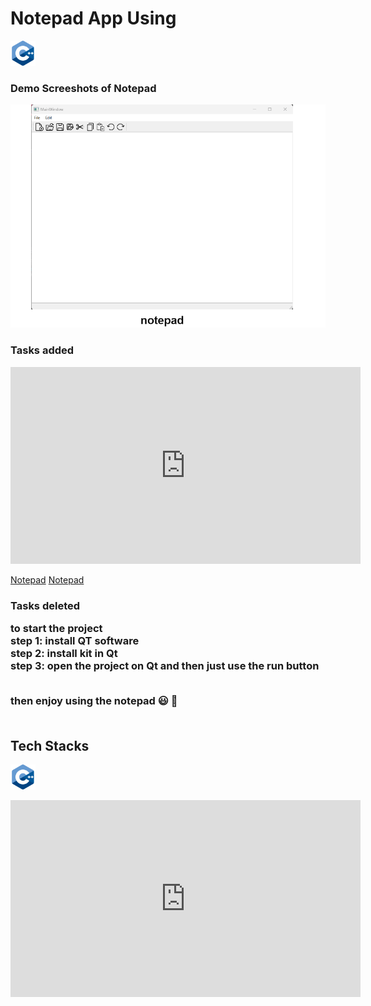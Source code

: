 # Notepad App Using 
<a href="https://www.w3schools.com/cpp/" target="_blank" rel="noreferrer"> <img src="https://raw.githubusercontent.com/devicons/devicon/master/icons/cplusplus/cplusplus-original.svg" alt="cplusplus" width="40" height="40"/> </a>

<!-- <img src="https://img.shields.io/badge/React-20232A?style=for-the-badge&logo=react&logoColor=61DAFB"> -->


### Demo Screeshots of Notepad

![Notepad](./ReadmeResources/1.png "Notepad")
<h3>Tasks added</h3>

<iframe width="560" height="315" src="https://www.youtube.com/embed/NJpD5nm8L9I?si=A-Szl4EddlgC_NMC&amp;start=11" title="YouTube video player" frameborder="0" allow="accelerometer; autoplay; clipboard-write; encrypted-media; gyroscope; picture-in-picture; web-share" allowfullscreen></iframe>

[Notepad](./ReadmeResources/MainWindow%202023-09-13%2000-46-11.mp4 "Notepad")
[Notepad](https://youtu.be/NJpD5nm8L9I "Notepad")




<h3>Tasks deleted</https://youtu.be/NJpD5nm8L9Ih3>
<br>

to start the project 
<br>
step 1: install QT software
<br>
step 2: install kit in Qt 
<br>
step 3: open the project on Qt and then just use 
the run button 

<br>
then enjoy using the notepad 😃 🎊 
<br>
<br>

##  Tech Stacks

<a href="https://www.w3schools.com/cpp/" target="_blank" rel="noreferrer"> <img src="https://raw.githubusercontent.com/devicons/devicon/master/icons/cplusplus/cplusplus-original.svg" alt="cplusplus" width="40" height="40"/> </a>
<br>

<iframe width="560" height="315" src="https://www.youtube.com/embed/NJpD5nm8L9I?si=A-Szl4EddlgC_NMC&amp;start=11" title="YouTube video player" frameborder="0" allow="accelerometer; autoplay; clipboard-write; encrypted-media; gyroscope; picture-in-picture; web-share" allowfullscreen></iframe>


<!-- ## Folder Structure 

Folder structure of this project for your reference 

```
├── ASSETS
│   ├── profile-pic.png
│   ├── 
│   ├── 
│   ├── 
│   ├── 
│   ├── 
│   
├── CSS
│   ├── style.css
│   ├── 
│   ├── COLOR
│   │   |- color-1.css
│   │   |- color-2.css
│   │   |- color-3.css
│   │   |- color-4.css
|   ... |- style-switcher.css
│   
├── JS
│   ├── script.js   
|   ├── style-switcher.js
|
├── 
├──  
└── 
└── 
``` -->


<!-- ## Open Source 




##  Contributor
 



<a href="https://github.com/Rik-21/Profile-Website/graphs/contributors">
  <img src="https://contrib.rocks/image?repo=Rik-21/Profile-Website" />
</a>




##  Project Admin

<a href="https://github.com/Rik-21">Rupantar Mondal</a>
<br>

##  Give this Project a Star

If you liked working on this project, do ⭐ and share this repository.

🎉 🎊 😃 Thanks for visiting 😃 🎊 🎉
<br>

##  Contact Me

If you want to contact me, you can reach me through github
 -->
 <br>
 <br>
 <br>
